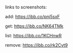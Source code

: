 links to screenshots:

add:
https://ibb.co/pnj5sxF

get:
https://ibb.co/NK64TMk

list:
https://ibb.co/1KCHnwR

remove:
https://ibb.co/rk2Cyt9